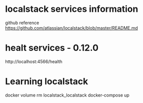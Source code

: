 # localstack services information
github reference https://github.com/atlassian/localstack/blob/master/README.md

#  healt services  - 0.12.0 

http://localhost:4566/health

# Learning localstack
docker volume rm localstack_localstack
docker-compose up